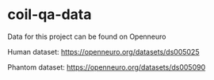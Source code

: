 # coil-qa-data

Data for this project can be found on Openneuro

Human dataset: https://openneuro.org/datasets/ds005025

Phantom dataset: https://openneuro.org/datasets/ds005090
